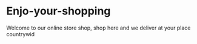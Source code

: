 # Enjo-your-shopping
Welcome to our online store shop, shop here and we deliver at your place countrywid
